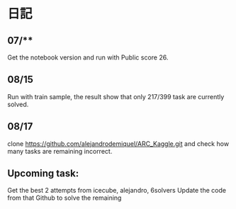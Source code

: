 # 日記

## 07/**
Get the notebook version and run with Public score 26.

## 08/15
Run with train sample, the result show that only 217/399 task are currently solved.

## 08/17
clone 
https://github.com/alejandrodemiquel/ARC_Kaggle.git 
and check how many tasks are remaining incorrect.

## Upcoming task:
Get the best 2 attempts from icecube, alejandro, 6solvers
Update the code from that Github to solve the remaining

